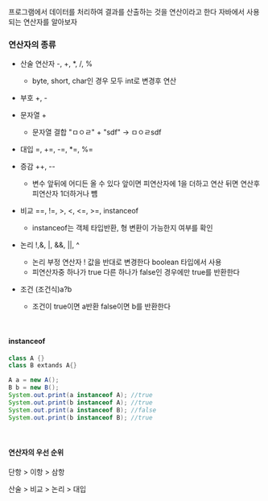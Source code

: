 프로그램에서 데이터를 처리하여 결과를 산출하는 것을 연산이라고 한다 자바에서 사용되는 연산자를 알아보자  

### 연산자의 종류

* 산술 연산자 -, +, *, /, %
  * byte, short, char인 경우 모두 int로 변경후 연산
* 부호 +, -
* 문자열 +
  * 문자열 결합 "ㅁㅇㄹ" + "sdf" -> ㅁㅇㄹsdf
* 대입 =, +=, -=, *=, %=
* 증감 ++, --
  * 변수 앞뒤에 어디든 올 수 있다 앞이면 피연산자에 1을 더하고 연산 뒤면 연산후 피연산자 1더하거나 뻄
* 비교 ==, !=, >, <, <=, >=, instanceof
  * instanceof는 객체 타입반환, 형 변환이 가능한지 여부를 확인

* 논리 !,&, |, &&, ||, ^
  * 논리 부정 연산자 ! 값을 반대로 변경한다 boolean 타입에서 사용
  * 피연산자중 하나가 true 다른 하나가 false인 경우에만 true를 반환한다
* 조건 (조건식)a?b
  * 조건이 true이면 a반환 false이면 b를 반환한다

&nbsp;

#### instanceof

``` java
class A {}
class B extands A{}

A a = new A();
B b = new B();
System.out.print(a instanceof A); //true
System.out.print(b instanceof A); //true
System.out.print(a instanceof B); //false
System.out.print(b instanceof B); //true
```



&nbsp;

#### 연산자의 우선 순위

단항 > 이항 > 삼항

산술 > 비교 > 논리 > 대입

